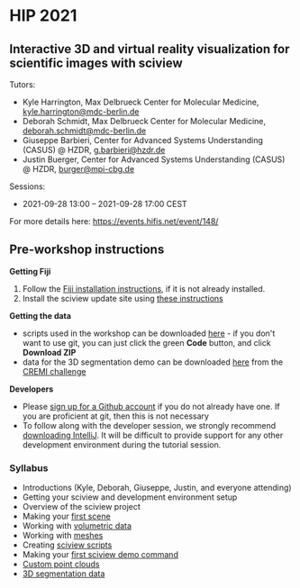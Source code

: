 # HIP 2021

## Interactive 3D and virtual reality visualization for scientific images with sciview

Tutors:

* Kyle Harrington, Max Delbrueck Center for Molecular Medicine, kyle.harrington@mdc-berlin.de
* Deborah Schmidt, Max Delbrueck Center for Molecular Medicine, deborah.schmidt@mdc-berlin.de
* Giuseppe Barbieri, Center for Advanced Systems Understanding (CASUS)
  @ HZDR, g.barbieri@hzdr.de
* Justin Buerger, Center for Advanced Systems Understanding (CASUS)
  @ HZDR, burger@mpi-cbg.de

Sessions:

* 2021-09-28 13:00      –      2021-09-28 17:00 CEST

For more details here: https://events.hifis.net/event/148/

## Pre-workshop instructions

**Getting Fiji**

1. Follow the [Fiji installation instructions](../installation/installing-fiji.md), if it is not already installed.
2. Install the sciview update site using [these instructions](../installation/installing-the-development-sciview-plugin-for-fiji.md)

**Getting the data**

* scripts used in the workshop can be downloaded [here](https://github.com/ida-mdc/sciview-hip-2021) - if you don't want to use git, you can just click the green **Code** button, and click **Download ZIP**
* data for the 3D segmentation demo can be downloaded [here](https://cremi.org/static/data/sample_A_20160501.hdf) from the [CREMI challenge](https://cremi.org)

**Developers**

* Please [sign up for a Github account](https://github.com/join) if you do not already have one. If you are proficient at git, then this is not necessary
* To follow along with the developer session, we strongly recommend [downloading IntelliJ](https://www.jetbrains.com/idea/download/). It will be difficult to provide support for any other development environment during the tutorial session.

### Syllabus

* Introductions \(Kyle, Deborah, Giuseppe, Justin, and everyone attending\)
* Getting your sciview and development environment setup
* Overview of the sciview project
* Making your [first scene](../basics/first-scene.md)
* Working with [volumetric data](../basics/volumetric-data.md)
* Working with [meshes](../basics/mesh-processing.md)
* Creating [sciview scripts](../scripting/first-scripts.md)
* Making your [first sciview demo command](../development/first-demo-command.md)
* [Custom point clouds](../complex-data/point-clouds.md)
* [3D segmentation data](../complex-data/segmentations.md)

